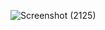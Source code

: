 ![Screenshot (2125)](https://user-images.githubusercontent.com/61939693/159058286-f304b89e-ef4e-4fef-871d-a8d6d0ee6b67.png)
